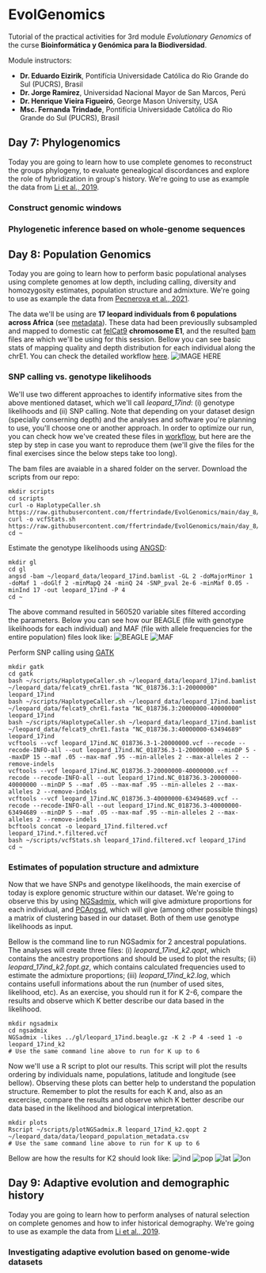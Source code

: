 # EvolGenomics
Tutorial of the practical activities for 3rd module *Evolutionary Genomics*  of the curse **Bioinformática y Genómica para la Biodiversidad**.

Module instructors:
- **Dr. Eduardo Eizirik**, Pontifícia Universidade Católica do Rio Grande do Sul (PUCRS), Brasil
- **Dr. Jorge Ramírez**, Universidad Nacional Mayor de San Marcos, Perú
- **Dr. Henrique Vieira Figueiró**, George Mason University, USA
- **Msc. Fernanda Trindade**, Pontifícia Universidade Católica do Rio Grande do Sul (PUCRS), Brasil

## Day 7: Phylogenomics
Today you are going to learn how to use complete genomes to reconstruct the groups phylogeny, to evaluate genealogical discordances and explore the role of hybridization in group's history. We're going to use as example the data from [Li et al., 2019](https://academic.oup.com/mbe/article/36/10/2111/5518928).

### Construct genomic windows
### Phylogenetic inference based on whole-genome sequences

## Day 8: Population Genomics
Today you are going to learn how to perform basic populational analyses using complete genomes at low depth, including calling, diversity and homozygosity estimates, population structure and admixture. We're going to use as example the data from [Pecnerova et al., 2021](https://doi.org/10.1016/j.cub.2021.01.064).

The data we'll be using are **17 leopard individuals from 6 populations across Africa** (see [metadata](https://github.com/ffertrindade/EvolGenomics/main/day_8/data/leopard_population_metadata.csv)). These data had been previouslly subsampled and mapped to domestic cat [felCat9](https://www.ncbi.nlm.nih.gov/assembly/GCF_000181335.3) **chromosome E1**, and the resulted [bam](https://github.com/ffertrindade/EvolGenomics/main/day_8/data/bam) files are which we'll be using for this session. Bellow you can see basic stats of mapping quality and depth distribution for each individual along the chrE1. You can check the detailed workflow [here](https://github.com/ffertrindade/EvolGenomics/main/day_8/workflows/mapping).
![IMAGE HERE](http://url/to/img.png)

### SNP calling vs. genotype likelihoods
We'll use two different approaches to identify informative sites from the above mentioned dataset, which we'll call *leopard_17ind*: (i) genotype likelihoods and (ii) SNP calling. Note that depending on your dataset design (specially conserning depth) and the analyses and software you're planning to use, you'll choose one or another approach. In order to optimize our run, you can check how we've created these files in [workflow](https://github.com/ffertrindade/EvolGenomics/main/day_8/workflows/calling), but here are the step by step in case you want to reproduce them (we'll give the files for the final exercises since the below steps take too long).

The bam files are avaiable in a shared folder on the server. Download the scripts from our repo:
```
mkdir scripts
cd scripts
curl -o HaplotypeCaller.sh https://raw.githubusercontent.com/ffertrindade/EvolGenomics/main/day_8/scripts/HaplotypeCaller.sh
curl -o vcfStats.sh https://raw.githubusercontent.com/ffertrindade/EvolGenomics/main/day_8/scripts/vcfStats.sh
cd ~
```
Estimate the genotype likelihoods using [ANGSD](http://www.popgen.dk/angsd/index.php/ANGSD):
```
mkdir gl
cd gl
angsd -bam ~/leopard_data/leopard_17ind.bamlist -GL 2 -doMajorMinor 1 -doMaf 1 -doGlf 2 -minMapQ 24 -minQ 24 -SNP_pval 2e-6 -minMaf 0.05 -minInd 17 -out leopard_17ind -P 4
cd ~
```
The above command resulted in 560520 variable sites filtered according the parameters. Below you can see how our BEAGLE (file with genotype likelihoods for each individual) and MAF (file with allele frequencies for the entire population) files look like:
![BEAGLE](https://github.com/ffertrindade/EvolGenomics/blob/main/day_8/results/file_beagle.PNG)
![MAF](https://github.com/ffertrindade/EvolGenomics/blob/main/day_8/results/file_maf.PNG)

Perform SNP calling using [GATK](https://gatk.broadinstitute.org/hc/en-us)
```
mkdir gatk
cd gatk
bash ~/scripts/HaplotypeCaller.sh ~/leopard_data/leopard_17ind.bamlist ~/leopard_data/felcat9_chrE1.fasta "NC_018736.3:1-20000000" leopard_17ind
bash ~/scripts/HaplotypeCaller.sh ~/leopard_data/leopard_17ind.bamlist ~/leopard_data/felcat9_chrE1.fasta "NC_018736.3:20000000-40000000" leopard_17ind
bash ~/scripts/HaplotypeCaller.sh ~/leopard_data/leopard_17ind.bamlist ~/leopard_data/felcat9_chrE1.fasta "NC_018736.3:40000000-63494689" leopard_17ind
vcftools --vcf leopard_17ind.NC_018736.3-1-20000000.vcf --recode --recode-INFO-all --out leopard_17ind.NC_018736.3-1-20000000 --minDP 5 --maxDP 15 --maf .05 --max-maf .95 --min-alleles 2 --max-alleles 2 --remove-indels
vcftools --vcf leopard_17ind.NC_018736.3-20000000-40000000.vcf --recode --recode-INFO-all --out leopard_17ind.NC_018736.3-20000000-40000000 --minDP 5 --maf .05 --max-maf .95 --min-alleles 2 --max-alleles 2 --remove-indels
vcftools --vcf leopard_17ind.NC_018736.3-40000000-63494689.vcf --recode --recode-INFO-all --out leopard_17ind.NC_018736.3-40000000-63494689 --minDP 5 --maf .05 --max-maf .95 --min-alleles 2 --max-alleles 2 --remove-indels
bcftools concat -o leopard_17ind.filtered.vcf leopard_17ind.*.filtered.vcf
bash ~/scripts/vcfStats.sh leopard_17ind.filtered.vcf leopard_17ind
cd ~
```

### Estimates of population structure and admixture
Now that we have SNPs and genotype likelihoods, the main exercise of today is explore genomic structure within our dataset. We're going to observe this by using [NGSadmix](http://www.popgen.dk/software/index.php/NgsAdmix), which will give admixture proportions for each individual, and [PCAngsd](http://www.popgen.dk/software/index.php/PCAngsd), which will give (among other possible things) a matrix of clustering based in our dataset. Both of them use genotype likelihoods as input. 

Bellow is the command line to run NGSadmix for 2 ancestral populations. The analyses will create three files: (i) *leopard_17ind_k2.qopt*, which contains the ancestry proportions and should be used to plot the results; (ii) *leopard_17ind_k2.fopt.gz*, which contains calculated frequencies used to estimate the admixture proportions; (iii) *leopard_17ind_k2.log*, which contains usefull informations about the run (number of used sites, likelihood, etc). As an exercise, you should run it for K 2-6, compare the results and observe which K better describe our data based in the likelihood.
```
mkdir ngsadmix
cd ngsadmix
NGSadmix -likes ../gl/leopard_17ind.beagle.gz -K 2 -P 4 -seed 1 -o leopard_17ind_k2
# Use the same command line above to run for K up to 6
```
Now we'll use a R script to plot our results. This script will plot the results ordering by individuals name, populations, latitude and longitude (see bellow). Observing these plots can better help to understand the population structure. Remember to plot the results for each K and, also as an excercise, compare the results and observe which K better describe our data based in the likelihood and biological interpretation. 
```
mkdir plots
Rscript ~/scripts/plotNGSadmix.R leopard_17ind_k2.qopt 2 ~/leopard_data/data/leopard_population_metadata.csv 
# Use the same command line above to run for K up to 6
```
Bellow are how the results for K2 should look like:
![ind](https://github.com/ffertrindade/EvolGenomics/blob/main/day_8/results/plots/leopard_17ind_k2.ordi.png)
![pop](https://github.com/ffertrindade/EvolGenomics/blob/main/day_8/results/plots/leopard_17ind_k2.ordp.png)
![lat](https://github.com/ffertrindade/EvolGenomics/blob/main/day_8/results/plots/leopard_17ind_k6.lat.png)
![lon](https://github.com/ffertrindade/EvolGenomics/blob/main/day_8/results/plots/leopard_17ind_k2.lon.png)

## Day 9: Adaptive evolution and demographic history
Today you are going to learn how to perform analyses of natural selection on complete genomes and how to infer historical demography. We're going to use as example the data from [Li et al., 2019](https://academic.oup.com/mbe/article/36/10/2111/5518928).

### Investigating adaptive evolution based on genome-wide datasets

